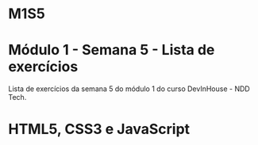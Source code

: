 # M1S5
# Módulo 1 - Semana 5 - Lista de exercícios

Lista de exercícios da semana 5 do módulo 1 do curso DevInHouse - NDD Tech.
# HTML5, CSS3 e JavaScript
